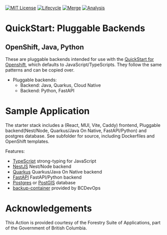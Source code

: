 [![MIT License](https://img.shields.io/github/license/bcgov/quickstart-openshift-backends.svg)](/LICENSE.md)
[![Lifecycle](https://img.shields.io/badge/Lifecycle-Experimental-339999)](https://github.com/bcgov/repomountie/blob/master/doc/lifecycle-badges.md)
[![Merge](https://github.com/bcgov/quickstart-openshift-backends/actions/workflows/merge.yml/badge.svg)](https://github.com/bcgov/quickstart-openshift-backends/actions/workflows/merge.yml)
[![Analysis](https://github.com/bcgov/quickstart-openshift-backends/actions/workflows/analysis.yml/badge.svg)](https://github.com/bcgov/quickstart-openshift-backends/actions/workflows/analysis.yml)

# QuickStart: Pluggable Backends

## OpenShift, Java, Python

These are pluggable backends intended for use with the [QuickStart for Openshift](https://github.com/bcgov/quickstart-openshift-backends), which defaults to JavaScript/TypeScripts.  They follow the same patterns and can be copied over.

* Pluggable backends:
    * Backend: Java, Quarkus, Cloud Native
    * Backend: Python, FastAPI

# Sample Application

The starter stack includes a (React, MUI, Vite, Caddy) frontend, Pluggable backend(Nest/Node, Quarkus/Java On Native, FastAPI/Python) and postgres database.  See subfolder for source, including Dockerfiles and OpenShift templates.

Features:
* [TypeScript](https://www.typescriptlang.org/) strong-typing for JavaScript
* [NestJS](https://docs.nestjs.com) Nest/Node backend
* [Quarkus](https://quarkus.io/) Quarkus/Java On Native backend
* [FastAPI](https://fastapi.tiangolo.com/) FastAPI/Python backend
* [Postgres](https://www.postgresql.org/) or [PostGIS](https://postgis.net/) database
* [backup-container](https://github.com/BCDevOps/backup-container) provided by BCDevOps

# Acknowledgements

This Action is provided courtesy of the Forestry Suite of Applications, part of the Government of British Columbia.
